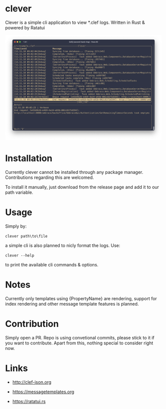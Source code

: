 # clever
Clever is a simple cli application to view *.clef logs. Written in Rust &amp; powered by Ratatui 

![clever](./images/clever.png)

# Installation

Currently clever cannot be installed through any package manager. Contributions regarding this are welcomed.

To install it manually, just download from the release page and add it to our path variable.

# Usage

Simply by:

```clever path\to\file```

a simple cli is also planned to nicly format the logs. Use:

```clever --help```

to print the available cli commands & options.


# Notes

Currently only templates using {PropertyName} are rendering, support for index rendering and other message template features is planned.

# Contribution

Simply open a PR. Repo is using convetional commits, please stick to it if you want to contribute. Apart from this, nothing special to consider right now.

# Links

- http://clef-json.org

- https://messagetemplates.org

- https://ratatui.rs
